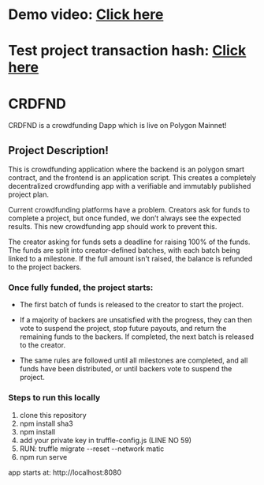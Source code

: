 # Demo video: [Click here](https://www.youtube.com/watch?v=K2muOrjytyk)
# Test project transaction hash: [Click here](https://polygonscan.com/tx/0xb3cb5cc43aeec7f8038b37c581e0a0d016186145d9eabca758252b096b2c8df1)

# CRDFND

CRDFND is a crowdfunding Dapp which is live on Polygon Mainnet!

## Project Description!

This is crowdfunding application where the backend is an polygon smart contract, and the frontend is an application script. This creates a completely decentralized crowdfunding app with a verifiable and immutably published project plan.

Current crowdfunding platforms have a problem. Creators ask for funds to complete a project, but once funded, we don’t always see the expected results. This new crowdfunding app should work to prevent this.

The creator asking for funds sets a deadline for raising 100% of the funds. The funds are split into creator-defined batches, with each batch being linked to a milestone. If the full amount isn't raised, the balance is refunded to the project backers.

### Once fully funded, the project starts:

- The first batch of funds is released to the creator to start the project.

- If a majority of backers are unsatisfied with the progress, they can then vote to suspend the project, stop future payouts, and return the remaining funds to the backers. If completed, the next batch is released to the creator.

- The same rules are followed until all milestones are completed, and all funds have been distributed, or until backers vote to suspend the project.

### Steps to run this locally

1) clone this repository
2) npm install sha3
3) npm install
4) add your private key in truffle-config.js (LINE NO 59)
5) RUN: truffle migrate --reset --network matic
6) npm run serve

app starts at: http://localhost:8080
